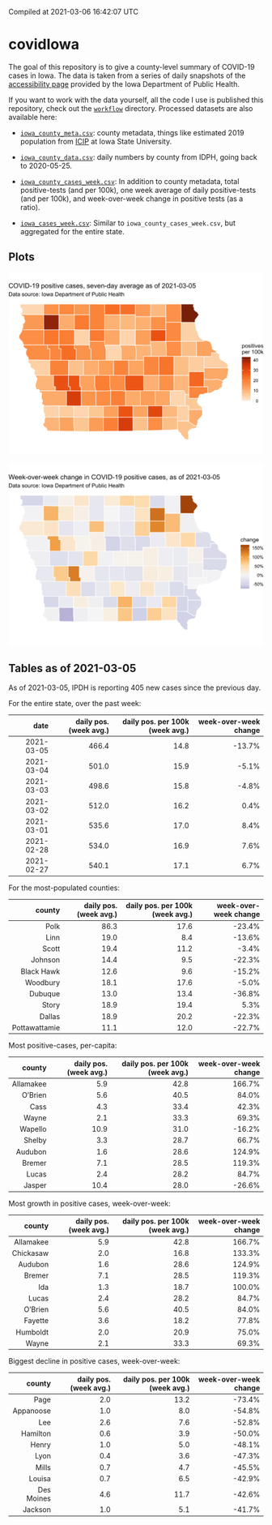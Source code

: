Compiled at 2021-03-06 16:42:07 UTC

<!-- README.md is generated from README.Rmd. Please edit that file -->

# covidIowa

<!-- badges: start -->

<!-- badges: end -->

The goal of this repository is to give a county-level summary of
COVID-19 cases in Iowa. The data is taken from a series of daily
snapshots of the [accessibility
page](https://coronavirus.iowa.gov/pages/access) provided by the Iowa
Department of Public Health.

If you want to work with the data yourself, all the code I use is
published this repository, check out the [`workflow`](workflow)
directory. Processed datasets are also available here:

  - [`iowa_county_meta.csv`](https://raw.githubusercontent.com/ijlyttle/covidIowa/master/workflow/data/99-publish/iowa_county_meta.csv):
    county metadata, things like estimated 2019 population from
    [ICIP](https://www.icip.iastate.edu/tables/population/counties-estimates)
    at Iowa State University.

  - [`iowa_county_data.csv`](https://raw.githubusercontent.com/ijlyttle/covidIowa/master/workflow/data/99-publish/iowa_county_data.csv):
    daily numbers by county from IDPH, going back to 2020-05-25.

  - [`iowa_county_cases_week.csv`](https://raw.githubusercontent.com/ijlyttle/covidIowa/master/workflow/data/99-publish/iowa_county_data.csv):
    In addition to county metadata, total positive-tests (and per 100k),
    one week average of daily positive-tests (and per 100k), and
    week-over-week change in positive tests (as a ratio).

  - [`iowa_cases_week.csv`](https://raw.githubusercontent.com/ijlyttle/covidIowa/master/workflow/data/99-publish/iowa_cases_week.csv):
    Similar to `iowa_county_cases_week.csv`, but aggregated for the
    entire state.

## Plots

![](workflow/data/99-publish/iowa_cases.png)

![](workflow/data/99-publish/iowa_change.png)

## Tables as of 2021-03-05

As of 2021-03-05, IPDH is reporting 405 new cases since the previous
day.

For the entire state, over the past week:

|       date | daily pos. (week avg.) | daily pos. per 100k (week avg.) | week-over-week change |
| ---------: | ---------------------: | ------------------------------: | --------------------: |
| 2021-03-05 |                  466.4 |                            14.8 |               \-13.7% |
| 2021-03-04 |                  501.0 |                            15.9 |                \-5.1% |
| 2021-03-03 |                  498.6 |                            15.8 |                \-4.8% |
| 2021-03-02 |                  512.0 |                            16.2 |                  0.4% |
| 2021-03-01 |                  535.6 |                            17.0 |                  8.4% |
| 2021-02-28 |                  534.0 |                            16.9 |                  7.6% |
| 2021-02-27 |                  540.1 |                            17.1 |                  6.7% |

For the most-populated counties:

|        county | daily pos. (week avg.) | daily pos. per 100k (week avg.) | week-over-week change |
| ------------: | ---------------------: | ------------------------------: | --------------------: |
|          Polk |                   86.3 |                            17.6 |               \-23.4% |
|          Linn |                   19.0 |                             8.4 |               \-13.6% |
|         Scott |                   19.4 |                            11.2 |                \-3.4% |
|       Johnson |                   14.4 |                             9.5 |               \-22.3% |
|    Black Hawk |                   12.6 |                             9.6 |               \-15.2% |
|      Woodbury |                   18.1 |                            17.6 |                \-5.0% |
|       Dubuque |                   13.0 |                            13.4 |               \-36.8% |
|         Story |                   18.9 |                            19.4 |                  5.3% |
|        Dallas |                   18.9 |                            20.2 |               \-22.3% |
| Pottawattamie |                   11.1 |                            12.0 |               \-22.7% |

Most positive-cases, per-capita:

|    county | daily pos. (week avg.) | daily pos. per 100k (week avg.) | week-over-week change |
| --------: | ---------------------: | ------------------------------: | --------------------: |
| Allamakee |                    5.9 |                            42.8 |                166.7% |
|   O’Brien |                    5.6 |                            40.5 |                 84.0% |
|      Cass |                    4.3 |                            33.4 |                 42.3% |
|     Wayne |                    2.1 |                            33.3 |                 69.3% |
|   Wapello |                   10.9 |                            31.0 |               \-16.2% |
|    Shelby |                    3.3 |                            28.7 |                 66.7% |
|   Audubon |                    1.6 |                            28.6 |                124.9% |
|    Bremer |                    7.1 |                            28.5 |                119.3% |
|     Lucas |                    2.4 |                            28.2 |                 84.7% |
|    Jasper |                   10.4 |                            28.0 |               \-26.6% |

Most growth in positive cases, week-over-week:

|    county | daily pos. (week avg.) | daily pos. per 100k (week avg.) | week-over-week change |
| --------: | ---------------------: | ------------------------------: | --------------------: |
| Allamakee |                    5.9 |                            42.8 |                166.7% |
| Chickasaw |                    2.0 |                            16.8 |                133.3% |
|   Audubon |                    1.6 |                            28.6 |                124.9% |
|    Bremer |                    7.1 |                            28.5 |                119.3% |
|       Ida |                    1.3 |                            18.7 |                100.0% |
|     Lucas |                    2.4 |                            28.2 |                 84.7% |
|   O’Brien |                    5.6 |                            40.5 |                 84.0% |
|   Fayette |                    3.6 |                            18.2 |                 77.8% |
|  Humboldt |                    2.0 |                            20.9 |                 75.0% |
|     Wayne |                    2.1 |                            33.3 |                 69.3% |

Biggest decline in positive cases, week-over-week:

|     county | daily pos. (week avg.) | daily pos. per 100k (week avg.) | week-over-week change |
| ---------: | ---------------------: | ------------------------------: | --------------------: |
|       Page |                    2.0 |                            13.2 |               \-73.4% |
|  Appanoose |                    1.0 |                             8.0 |               \-54.8% |
|        Lee |                    2.6 |                             7.6 |               \-52.8% |
|   Hamilton |                    0.6 |                             3.9 |               \-50.0% |
|      Henry |                    1.0 |                             5.0 |               \-48.1% |
|       Lyon |                    0.4 |                             3.6 |               \-47.3% |
|      Mills |                    0.7 |                             4.7 |               \-45.5% |
|     Louisa |                    0.7 |                             6.5 |               \-42.9% |
| Des Moines |                    4.6 |                            11.7 |               \-42.6% |
|    Jackson |                    1.0 |                             5.1 |               \-41.7% |
